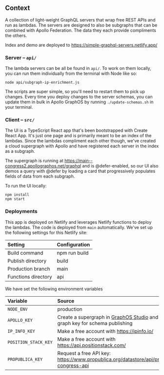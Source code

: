 ## Context

A collection of light-weight GraphQL servers that wrap free REST APIs and run as lambdas. The servers are designed to also be subgraphs that can be combined with Apollo Federation. The data they each provide compliments the others.

Index and demo are deployed to https://simple-graphql-servers.netlify.app/

### Server – `api/`

The lambda servers can be all be found in `api/`. To work on them locally, you can run them individually from the terminal with Node like so:

```
node api/subgraph-ip-enrichment.js
```

The scripts are super simple, so you'll need to restart them to pick up changes. Every time you deploy changes to the server schemas, you can update them in bulk in Apollo GraphOS by running `./update-schemas.sh` in your terminal.

### Client – `src/`

The UI is a TypeScript React app that's been bootstrapped with Create React App. It's just one page and is primarily meant to be an index of the lambdas. Since the lambdas compliment each other though, we've created a cloud supergraph with Apollo and have registered each server in the index as a subgraph.

The supergraph is running at https://main--congress2.apollographos.net/graphql and is @defer-enabled, so our UI also demos a query with @defer by loading a card that progressively populates fields of data from each subgraph.

To run the UI locally:

```
npm install
npm start
```

### Deployments

This app is deployed on Netlify and leverages Netlify functions to deploy the lambdas. The code is deployed from `main` automatically. We've set up the following settings for this Netlify site:

| Setting | Configuration |
| :-- | :-- |
| Build command | npm run build |
| Publish directory | build |
| Production branch | main |
| Functions directory | api |

We have set the following environment variables

| Variable | Source |
| :-- | :-- |
| `NODE_ENV` | production |
| `APOLLO_KEY` | Create a supergraph in [GraphOS Studio]([url](https://studio.apollographql.com)) and make a graph key for schema publishing |
| `IP_INFO_KEY` | Make a free account with https://ipinfo.io/ |
| `POSITION_STACK_KEY` | Make a free account with https://api.positionstack.com/ |
| `PROPUBLICA_KEY` | Request a free API key: https://www.propublica.org/datastore/api/propublica-congress-api |
